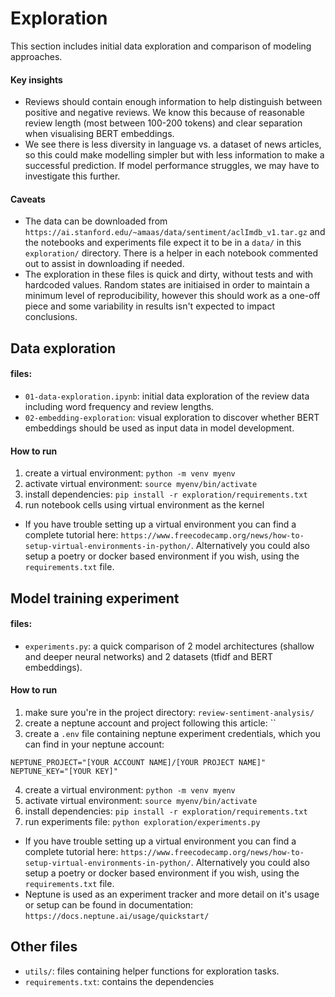 # Exploration

This section includes initial data exploration and comparison of modeling approaches.

#### Key insights
- Reviews should contain enough information to help distinguish between positive and negative reviews. We know this because of reasonable review length (most between 100-200 tokens) and clear separation when visualising BERT embeddings.
- We see there is less diversity in language vs. a dataset of news articles, so this could make modelling simpler but with less information to make a successful prediction. If model performance struggles, we may have to investigate this further.

#### Caveats

- The data can be downloaded from `https://ai.stanford.edu/~amaas/data/sentiment/aclImdb_v1.tar.gz` and the notebooks and experiments file expect it to be in a `data/` in this `exploration/` directory.
There is a helper in each notebook commented out to assist in downloading if needed.
- The exploration in these files is quick and dirty, without tests and with hardcoded values. Random states are initiaised in order to maintain a minimum level of reproducibility, however this should work as a one-off piece and some variability in results isn't expected to impact conclusions.

## Data exploration

#### files:
- `01-data-exploration.ipynb`: initial data exploration of the review data including word frequency and review lengths.
- `02-embedding-exploration`: visual exploration to discover whether BERT embeddings should be used as input data in model development.

#### How to run

1. create a virtual environment: `python -m venv myenv`
2. activate virtual environment: `source myenv/bin/activate`
3. install dependencies: `pip install -r exploration/requirements.txt`
4. run notebook cells using virtual environment as the kernel

- If you have trouble setting up a virtual environment you can find a complete tutorial here: `https://www.freecodecamp.org/news/how-to-setup-virtual-environments-in-python/`.
Alternatively you could also setup a poetry or docker based environment if you wish, using the `requirements.txt` file.

## Model training experiment

#### files:
- `experiments.py`: a quick comparison of 2 model architectures (shallow and deeper neural networks) and 2 datasets (tfidf and BERT embeddings). 

#### How to run

1. make sure you're in the project directory: `review-sentiment-analysis/`
2. create a neptune account and project following this article: ``
3. create a `.env` file containing neptune experiment credentials, which you can find in your neptune account: 
```
NEPTUNE_PROJECT="[YOUR ACCOUNT NAME]/[YOUR PROJECT NAME]"
NEPTUNE_KEY="[YOUR KEY]"
```
4. create a virtual environment: `python -m venv myenv`
5. activate virtual environment: `source myenv/bin/activate`
6. install dependencies: `pip install -r exploration/requirements.txt`
7. run experiments file: `python exploration/experiments.py`

- If you have trouble setting up a virtual environment you can find a complete tutorial here: `https://www.freecodecamp.org/news/how-to-setup-virtual-environments-in-python/`.
Alternatively you could also setup a poetry or docker based environment if you wish, using the `requirements.txt` file.
- Neptune is used as an experiment tracker and more detail on it's usage or setup can be found in documentation: `https://docs.neptune.ai/usage/quickstart/`

## Other files
- `utils/`: files containing helper functions for exploration tasks.
- `requirements.txt`: contains the dependencies

